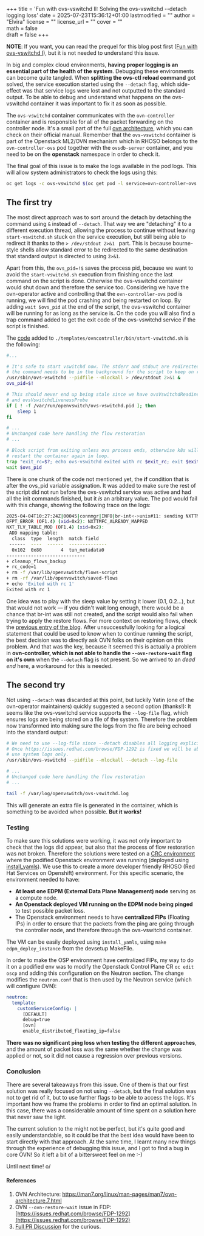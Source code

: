 +++
title = 'Fun with ovs-vswitchd II: Solving the ovs-vswitchd --detach logging loss'
date = 2025-07-23T15:36:12+01:00
lastmodified = ""
author = "Elvira"
license = ""
license_url = ""
cover = ""    
math = false  
draft = false
+++

__NOTE__: If you want, you can read the prequel for this blog post first 
([Fun with ovs-vswitchd I](/posts/2025-04-15-fun-with-ovs-vswitchd-i/)), but it is not needed
to understand this issue.

In big and complex cloud environments, __having proper logging is an essential part of the health of the system__.
Debugging these environments can become quite tangled. When __splitting the ovs-ctl reload command__
got solved, the service execution started using the `--detach` flag, which side-effect was that service logs were lost
and not outputted to the standard output. To be able to debug and understand what happens on the ovs-vswitchd container
it was important to fix it as soon as possible. 

The `ovs-vswitchd` container communicates with the `ovn-controller` container and is responsible
for all of the packet forwarding on the controller node. It's a small part of the full
[ovn architecture](https://man7.org/linux/man-pages/man7/ovn-architecture.7.html), which you can
check on their official manual. Remember that the `ovs-vswitchd` container is part  of the Openstack
ML2/OVN mechanism which in RHOSO belongs to the `ovn-controller-ovs` pod together with the `ovsdb-server`
container, and you need to be on the __openstack__ namespace in order to check it.


The final goal of this issue is to make the logs available in the pod logs. This will allow system 
administrators to check the logs using this:
```sh
oc get logs -c ovs-vswitchd $(oc get pod -l service=ovn-controller-ovs -o name)
```

## The first try 
The most direct approach was to sort around the detach by detaching the command using `&` instead
of `--detach`. That way we are "detaching" it to a different execution thread, allowing the process
to continue without leaving `start-vswitchd.sh` stuck on the service execution, but still being able
to redirect it thanks to the `> /dev/stdout 2>&1 ` part. This is because bourne-style shells allow standard error to
be redirected to the same destination that standard output is directed to using `2>&1`.

Apart from this, the `ovs_pid=!$` saves the process pid, because we want to avoid the
`start-vswitchd.sh` execution from finishing once the last command on the script is done. Otherwise the
ovs-vswitchd container would shut down and therefore the service too. Considering we have the
ovn-operator active and controlling that the `ovn-controller-ovs` pod is running, we will find the pod crashing
and being restarted on loop. By adding `wait $ovs_pid` at the end of the script, the ovs-vswitchd 
container will be running for as long as the service is. On the code you will also find a trap command 
added to get the exit code of the ovs-vswitchd service if the script is finished.

The [code](https://github.com/openstack-k8s-operators/ovn-operator/commit/f93b2c1f0849196ec9351cc413cc1e28cd9479db)
added to `./templates/ovncontroller/bin/start-vswitchd.sh` is the following:

```bash
#...

# It's safe to start vswitchd now. The stderr and stdout are redirected since
# the command needs to be in the background for the script to keep on running.
/usr/sbin/ovs-vswitchd --pidfile --mlockall > /dev/stdout 2>&1 &
ovs_pid=$!

# This should never end up being stale since we have ovsVswitchdReadinessProbe
# and ovsVswitchdLivenessProbe
if [ ! -f /var/run/openvswitch/ovs-vswitchd.pid ]; then
    sleep 1
fi

# ...
# Unchanged code here handling the flow restoration
# ...

# Block script from exiting unless ovs process ends, otherwise k8s will
# restart the container again in loop.
trap "exit_rc=$?; echo ovs-vswitchd exited with rc $exit_rc; exit $exit_rc" EXIT
wait $ovs_pid
```

There is one chunk of the code not mentioned yet, the __if__ condition that is after the ovs_pid
variable assignation. It was added to make sure the rest of the script did not run before the
ovs-vswitchd service was active and had all the init commands finished, but it _is_ an arbitrary value.
The pod would fail with this change, showing the following trace on the logs:

```bash
2025-04-04T10:27:24Z|00045|connmgr|INFO|br-int<->unix#11: sending NXTTMFC_ALREADY_MAPPED error reply to NXT_TLV_TABLE_MOD message
OFPT_ERROR (OF1.4) (xid=0x2): NXTTMFC_ALREADY_MAPPED
NXT_TLV_TABLE_MOD (OF1.4) (xid=0x2):
 ADD mapping table:
  class  type  length  match field
 ------  ----  ------  --------------
  0x102  0x80       4  tun_metadata0
-----------------------------
+ cleanup_flows_backup
+ rc_code=1
+ rm -f /var/lib/openvswitch/flows-script
+ rm -rf /var/lib/openvswitch/saved-flows
+ echo 'Exited with rc 1'
Exited with rc 1
```

One idea was to play with the sleep value by setting it lower (0.1, 0.2...), but that would not work — if you
didn't wait long enough, there would be a chance that br-int was still not created, and the 
script would also fail when trying to apply the restore flows. For more context on restoring flows, check
the [previous entry of the blog](/posts/2025-04-15-fun-with-ovs-vswitchd-i/). After unsuccessfully
looking for a logical statement that could be used to know when to continue running the script, 
the best decision was to directly ask OVN folks on their opinion on this problem. And that was the key,
because it seemed this is actually a problem in __ovn-controller, which is not able to handle the 
`--ovn-restore-wait` flag on it's own__ when the `--detach` flag is not present.
So we arrived to an _dead end_ here, a workaround for this is needed.

## The second try 
Not using `--detach` was discarded at this point, but luckily Yatin (one of the ovn-operator maintainers)
quickly suggested a second option (thanks!): It seems like the ovs-vswitchd service supports the
`--log-file` flag, which ensures logs are being stored on a file of the system. Therefore the problem
now transformed into making sure the logs from the file are being echoed into the standard output:

```sh
# We need to use --log-file since --detach disables all logging explicitly.
# Once https://issues.redhat.com/browse/FDP-1292 is fixed we will be able to
# use system logs only.
/usr/sbin/ovs-vswitchd --pidfile --mlockall --detach --log-file

# ...
# Unchanged code here handling the flow restoration
# ...

tail -f /var/log/openvswitch/ovs-vswitchd.log
```

This will generate an extra file is generated in the container, which is something to be avoided when possible. __But it works!__


### Testing
To make sure this solutions were working, it was not only important to check that the logs
did appear, but also that the process of flow restoration was not broken. Therefore the 
solutions were tested on a [CRC environment](https://github.com/crc-org/crc) 
where the podified Openstack environment was running (deployed using [install_yamls](https://github.com/openstack-k8s-operators/install_yamls)). We use this to create a more developer friendly RHOSO (Red Hat Services on Openshift) environment.
For this specific scenario, the environment needed to have:
- __At least one EDPM (External Data Plane Management) node__ serving as a compute node.
- __An Openstack deployed VM running on the EDPM node being pinged__ to test possible packet loss.
- The Openstack environment needs to have __centralized FIPs__ (Floating IPs) in order to ensure
that the packets from the ping are going through the controller node, and therefore through the ovs-vswitchd container.

The VM can be easily deployed using `install_yamls`, using `make edpm_deploy_instance` from the devsetup MakeFile.

In order to make the OSP environment have centralized FIPs, my way to do it on a podified env was to modify the 
Openstack Control Plane CR `oc edit oscp` and adding this configuration on the Neutron section.
The change modifies the `neutron.conf` that is then used by the Neutron service (which will configure OVN):

```yaml
neutron:
  template:
    customServiceConfig: |
      [DEFAULT]
      debug=true
      [ovn]
      enable_distributed_floating_ip=false
```

__There was no significant ping loss when testing the different approaches__, and the
amount of packet loss was the same whether the change was applied or not, so it did not
cause a regression over previous versions.

### Conclusion

There are several takeaways from this issue. One of them is that our first solution was really focused
on not using `--detach`, but the final solution was not to get rid of it, but to use further flags
to be able to access the logs. It's important how we frame the problems in order to find an optimal solution.
In this case, there was a considerable amount of time spent on a solution here that never saw the light.

The current solution to the might not be perfect, but it's quite good and easily understandable,
so it could be that the best idea would have been to start directly with that approach. 
At the same time, I learnt many new things through the experience of debugging this issue, and I got
to find a bug in core OVN! So it left a bit of a bittersweet feel on me :-)

Until next time! o/

#### References
1. OVN Architecture: https://man7.org/linux/man-pages/man7/ovn-architecture.7.html
2. OVN `--ovn-restore-wait` issue in FDP: [https://issues.redhat.com/browse/FDP-1292](https://issues.redhat.com/browse/FDP-1292)
3. [Full PR Discussion](https://github.com/openstack-k8s-operators/ovn-operator/pull/422) for the curious.